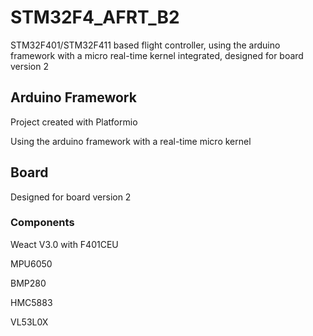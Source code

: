 # STM32F4_AFRT_B2
STM32F401/STM32F411 based flight controller, using the arduino framework with a micro real-time kernel integrated, designed for board version 2

## Arduino Framework
Project created with Platformio

Using the arduino framework with a real-time micro kernel


## Board 
Designed for board version 2

### Components
Weact V3.0 with F401CEU

MPU6050

BMP280

HMC5883

VL53L0X


